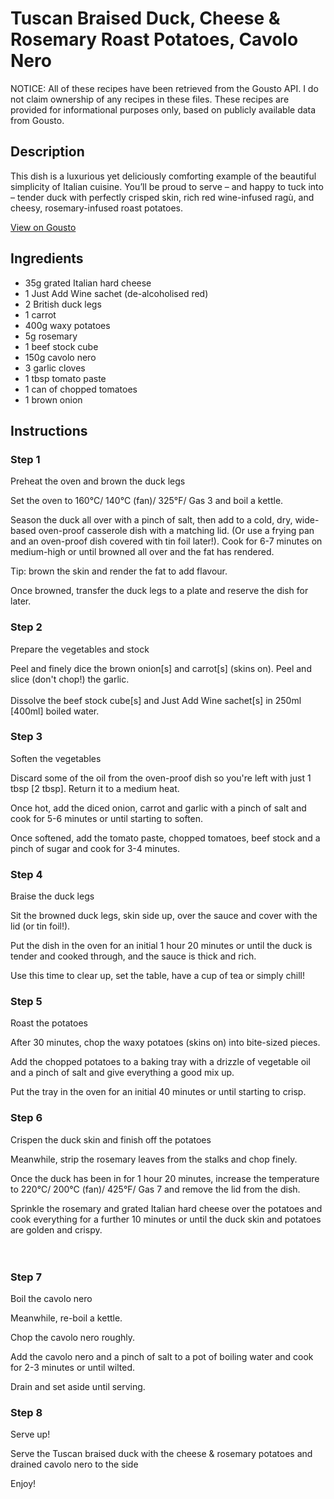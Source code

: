 # Tuscan Braised Duck, Cheese & Rosemary Roast Potatoes, Cavolo Nero

NOTICE: All of these recipes have been retrieved from the Gousto API. I do not claim ownership of any recipes in these files. These recipes are provided for informational purposes only, based on publicly available data from Gousto.

## Description

This dish is a luxurious yet deliciously comforting example of the beautiful simplicity of Italian cuisine. You’ll be proud to serve – and happy to tuck into – tender duck with perfectly crisped skin, rich red wine-infused ragù, and cheesy, rosemary-infused roast potatoes.

[View on Gousto](https://www.gousto.co.uk/recipes/cookbook/tuscan-braised-duck-cheese-rosemary-roast-potatoes-cavolo-nero)

## Ingredients

- 35g grated Italian hard cheese
- 1 Just Add Wine sachet (de-alcoholised red)
- 2 British duck legs
- 1 carrot
- 400g waxy potatoes
- 5g rosemary
- 1 beef stock cube
- 150g cavolo nero
- 3 garlic cloves
- 1 tbsp tomato paste
- 1 can of chopped tomatoes
- 1 brown onion

## Instructions


### Step 1

Preheat the oven and brown the duck legs


Set the oven to 160°C/ 140°C (fan)/ 325°F/ Gas 3 and boil a kettle.


Season the duck all over with a pinch of salt, then add to a cold, dry, wide-based oven-proof casserole dish with a matching lid. (Or use a frying pan and an oven-proof dish covered with tin foil later!). Cook for 6-7 minutes on medium-high or until browned all over and the fat has rendered.


Tip: brown the skin and render the fat to add flavour.


Once browned, transfer the duck legs to a plate and reserve the dish for later.


### Step 2

Prepare the vegetables and stock


Peel and finely dice the brown onion<span class="text-danger">[s]</span> and carrot<span class="text-danger">[s] </span>(skins on). Peel and slice (don't chop!) the garlic. <br /><br />Dissolve the beef stock cube<span class="text-danger">[s]</span> and Just Add Wine sachet<span class="text-danger">[s]</span> in 250ml <span class="text-danger">[400ml]</span> boiled water.


### Step 3

Soften the vegetables


Discard some of the oil from the oven-proof dish so you're left with just 1 tbsp <span class="text-danger">[2 tbsp]</span>. Return it to a medium heat.


Once hot, add the diced onion, carrot and garlic with a pinch of salt and cook for 5-6 minutes or until starting to soften.


Once softened, add the tomato paste, chopped tomatoes, beef stock and a pinch of sugar and cook for 3-4 minutes.


### Step 4

Braise the duck legs


Sit the browned duck legs, skin side up, over the sauce and cover with the lid (or tin foil!). 


Put the dish in the oven for an initial 1 hour 20 minutes or until the duck is tender and cooked through, and the sauce is thick and rich.


Use this time to clear up, set the table, have a cup of tea or simply chill!


### Step 5

Roast the potatoes


After 30 minutes, chop the waxy potatoes (skins on) into bite-sized pieces.


Add the chopped potatoes to a baking tray with a drizzle of vegetable oil and a pinch of salt and give everything a good mix up.


Put the tray in the oven for an initial 40 minutes or until starting to crisp.


### Step 6

Crispen the duck skin and finish off the potatoes


<span class="text-highlight">Meanwhile, strip the rosemary leaves from the stalks and chop finely.</span>


<span class="text-highlight">Once the duck has been in for 1 hour 20 minutes, increase the temperature to 220°C/ 200°C (fan)/ 425°F/ Gas 7 and remove the lid from the dish.</span>


Sprinkle the rosemary and<span class="text-highlight"> grated Italian hard cheese </span>over the potatoes and cook everything for a further 10 minutes or until the duck skin and potatoes are golden and crispy.<br /><br /><br />


### Step 7

Boil the cavolo nero


Meanwhile, re-boil a kettle.


Chop the cavolo nero roughly.


Add the cavolo nero and a pinch of salt to a pot of boiling water and cook for 2-3 minutes or until wilted.


Drain and set aside until serving.

### Step 8

Serve up!


Serve the Tuscan braised duck with the cheese &amp; rosemary potatoes and drained cavolo nero to the side


Enjoy!


